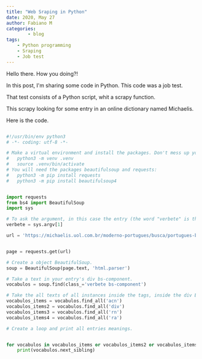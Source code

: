 ```yaml
---
title: "Web Sraping in Python"
date: 2020, May 27
author: Fabiano M
categories: 
        - blog
tags: 
    - Python programming
    - Sraping
    - Job test
---
```


Hello there. How you doing?! 

In this post, I'm sharing some code in Python. This code was a job test.

That test consists of a Python script, whit a scrapy function. 

This scrapy looking for some entry in an online dictionary named Michaelis.

Here is the code.



``` python

#!/usr/bin/env python3
# -*- coding: utf-8 -*-

# Make a virtual environment and install the packages. Don't mess up your environment.
#   python3 -m venv .venv
#   source .venv/bin/activate
# You will need the packages beautifulsoup and requests:
#   python3 -m pip install requests
#   python3 -m pip install beautifulsoup4


import requests
from bs4 import BeautifulSoup
import sys

# To ask the argument, in this case the entry (the word "verbete" is the entry).
verbete = sys.argv[1]

url = 'https://michaelis.uol.com.br/moderno-portugues/busca/portugues-brasileiro/' + verbete


page = requests.get(url)

# Create a object BeautifulSoup.
soup = BeautifulSoup(page.text, 'html.parser')

# Take a text in your entry's div bs-component.
vocabulos = soup.find(class_='verbete bs-component')

# Take the all texts of all instances inside the tags, inside the div BodyText. There is no tag inside the entry text.
vocabulos_items = vocabulos.find_all('acn')
vocabulos_items2 = vocabulos.find_all('div')
vocabulos_items3 = vocabulos.find_all('rn')
vocabulos_items4 = vocabulos.find_all('ra')

# Create a loop and print all entries meanings.


for vocabulos in vocabulos_items or vocabulos_items2 or vocabulos_items3 or vocabulos_items4:
    print(vocabulos.next_sibling)

```